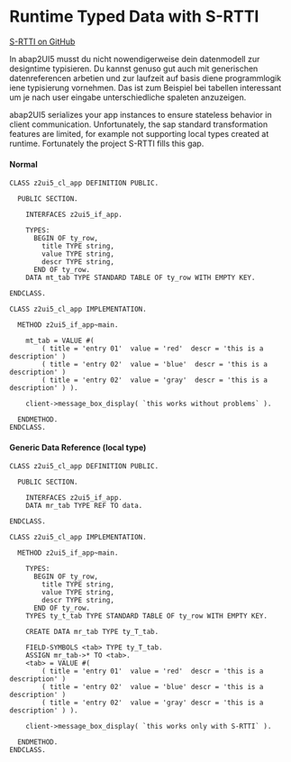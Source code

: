 # Runtime Typed Data with S-RTTI

<i class="fa-brands fa-github"></i> [S-RTTI on GitHub](https://github.com/sandraros/S-RTTI)

In abap2UI5 musst du nicht nowendigerweise dein datenmodell zur designtime typisieren. Du kannst genuso gut auch mit generischen datenreferencen arbetien und zur laufzeit auf basis diene programmlogik iene typisierung vornehmen. Das ist zum Beispiel bei tabellen interessant um je nach user eingabe unterschiedliche spaleten anzuzeigen.

abap2UI5 serializes your app instances to ensure stateless behavior in client communication. Unfortunately, the sap standard transformation features are limited, for example not supporting local types created at runtime. Fortunately the project S-RTTI fills this gap. 


#### Normal

```abap
CLASS z2ui5_cl_app DEFINITION PUBLIC.

  PUBLIC SECTION.

    INTERFACES z2ui5_if_app.

    TYPES:
      BEGIN OF ty_row,
        title TYPE string,
        value TYPE string,
        descr TYPE string,
      END OF ty_row.
    DATA mt_tab TYPE STANDARD TABLE OF ty_row WITH EMPTY KEY.

ENDCLASS.

CLASS z2ui5_cl_app IMPLEMENTATION.

  METHOD z2ui5_if_app~main.

    mt_tab = VALUE #(
        ( title = 'entry 01'  value = 'red'  descr = 'this is a description' )
        ( title = 'entry 02'  value = 'blue'  descr = 'this is a description' )
        ( title = 'entry 02'  value = 'gray'  descr = 'this is a description' ) ).

    client->message_box_display( `this works without problems` ).

  ENDMETHOD.
ENDCLASS.
```

#### Generic Data Reference (local type)
```abap
CLASS z2ui5_cl_app DEFINITION PUBLIC.

  PUBLIC SECTION.

    INTERFACES z2ui5_if_app.
    DATA mr_tab TYPE REF TO data.

ENDCLASS.

CLASS z2ui5_cl_app IMPLEMENTATION.

  METHOD z2ui5_if_app~main.

    TYPES:
      BEGIN OF ty_row,
        title TYPE string,
        value TYPE string,
        descr TYPE string,
      END OF ty_row.
    TYPES ty_t_tab TYPE STANDARD TABLE OF ty_row WITH EMPTY KEY.

    CREATE DATA mr_tab TYPE ty_T_tab.

    FIELD-SYMBOLS <tab> TYPE ty_T_tab.
    ASSIGN mr_tab->* TO <tab>.
    <tab> = VALUE #(
        ( title = 'entry 01'  value = 'red'  descr = 'this is a description' )
        ( title = 'entry 02'  value = 'blue' descr = 'this is a description' )
        ( title = 'entry 02'  value = 'gray' descr = 'this is a description' ) ).

    client->message_box_display( `this works only with S-RTTI` ).

  ENDMETHOD.
ENDCLASS.
```
